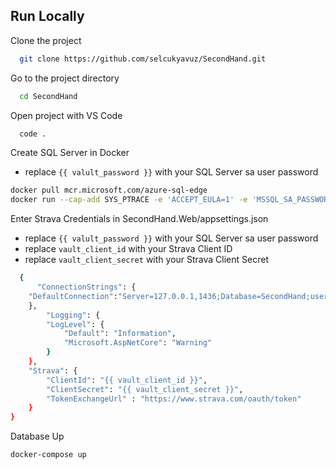 
## Run Locally

Clone the project

```bash
  git clone https://github.com/selcukyavuz/SecondHand.git
```

Go to the project directory

```bash
  cd SecondHand
```

Open project with VS Code

```bash
  code .
```

Create SQL Server in Docker 

 - replace `{{ valult_password }}` with your SQL Server sa user password

```bash
docker pull mcr.microsoft.com/azure-sql-edge
docker run --cap-add SYS_PTRACE -e 'ACCEPT_EULA=1' -e 'MSSQL_SA_PASSWORD={{ valult_password }}' -p 1436:1433 --name azuresqledge -d mcr.microsoft.com/azure-sql-edge

```

Enter Strava Credentials in SecondHand.Web/appsettings.json

- replace `{{ valult_password }}` with your SQL Server sa user password
 - replace `vault_client_id` with your Strava Client ID
 - replace `vault_client_secret` with your Strava Client Secret

```bash
  {
	  "ConnectionStrings": {
	"DefaultConnection":"Server=127.0.0.1,1436;Database=SecondHand;user=sa;password={{ valult_password }};MultipleActiveResultSets=true;Trust Server Certificate=true;"
	},
		"Logging": {
		"LogLevel": {
			"Default": "Information",
			"Microsoft.AspNetCore": "Warning"
		}
	},
	"Strava": {
		"ClientId": "{{ vault_client_id }}",
		"ClientSecret": "{{ vault_client_secret }}",
		"TokenExchangeUrl" : "https://www.strava.com/oauth/token"
	}
}
```

Database Up

```bash
docker-compose up
```